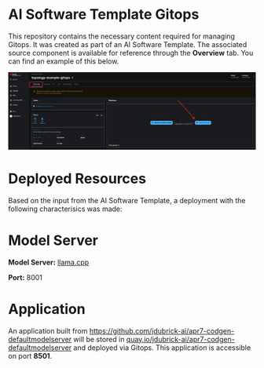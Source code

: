 # AI Software Template Gitops

This repository contains the necessary content required for managing Gitops. It was created as part of an AI Software Template. The associated source component is available for reference through the **Overview** tab. You can find an example of this below.

![Overview Tab](./images/overview-dependency.png)

# Deployed Resources
Based on the input from the AI Software Template, a deployment with the following characterisics was made:

# Model Server
**Model Server:** [llama.cpp]( https://github.com/containers/ai-lab-recipes/tree/main/model_servers/llamacpp_python)

**Port:** 8001

# Application
An application built from https://github.com/jdubrick-ai/apr7-codgen-defaultmodelserver will be stored in [quay.io/jdubrick-ai/apr7-codgen-defaultmodelserver](https://quay.io/jdubrick-ai/apr7-codgen-defaultmodelserver) and deployed via Gitops. This application is accessible on port **8501**.